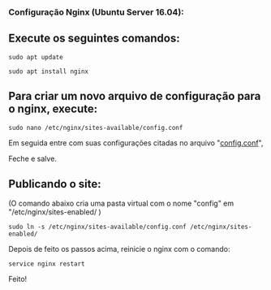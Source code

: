 ###  Configuração Nginx (Ubuntu Server 16.04):


## Execute os seguintes comandos:

```
sudo apt update
```
```
sudo apt install nginx
```

## Para criar um novo arquivo de configuração para o nginx, execute:

```
sudo nano /etc/nginx/sites-available/config.conf
```
Em seguida entre com suas configurações citadas no arquivo "[config.conf](https://github.com/tiuram0n/nginx/blob/master/config.conf)",

Feche e salve.



## Publicando o site:
(O comando abaixo cria uma pasta virtual com o nome "config" em "/etc/nginx/sites-enabled/ )
```
sudo ln -s /etc/nginx/sites-available/config.conf /etc/nginx/sites-enabled/
```


Depois de feito os passos acima, reinicie o nginx com o comando:

```
service nginx restart
```

Feito!
